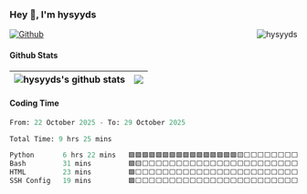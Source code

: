 ### Hey 👋, I'm hysyyds
[![Github](https://img.shields.io/github/followers/hysyyds?label=Follow&style=social)](https://github.com/hysyyds)
<img align="right" src="https://komarev.com/ghpvc/?username=hysyyds" alt="hysyyds" />


#### Github Stats

| <img align="center" src="https://github-readme-stats-ouuan.vercel.app/api?username=hysyyds&show_icons=true&bg_color=00000000&count_private=true&hide_border=true" alt="hysyyds's github stats" /> |<img align="center" src="https://github-readme-stats-eight-theta.vercel.app/api/top-langs/?username=hysyyds&layout=compact&bg_color=00000000&langs_count=10&hide=javascript,html,css,scss&hide_border=true" /> |
| ------------- | ------------- |

#### Coding Time
<!--START_SECTION:waka-->

```python
From: 22 October 2025 - To: 29 October 2025

Total Time: 9 hrs 25 mins

Python       6 hrs 22 mins   🟩🟩🟩🟩🟩🟩🟩🟩🟩🟩🟩🟩🟩🟩🟩🟩🟨⬜⬜⬜⬜⬜⬜⬜⬜   66.69 %
Bash         31 mins         🟩🟨⬜⬜⬜⬜⬜⬜⬜⬜⬜⬜⬜⬜⬜⬜⬜⬜⬜⬜⬜⬜⬜⬜⬜   05.49 %
HTML         23 mins         🟩⬜⬜⬜⬜⬜⬜⬜⬜⬜⬜⬜⬜⬜⬜⬜⬜⬜⬜⬜⬜⬜⬜⬜⬜   04.10 %
SSH Config   19 mins         🟩⬜⬜⬜⬜⬜⬜⬜⬜⬜⬜⬜⬜⬜⬜⬜⬜⬜⬜⬜⬜⬜⬜⬜⬜   03.39 %
```

<!--END_SECTION:waka-->
